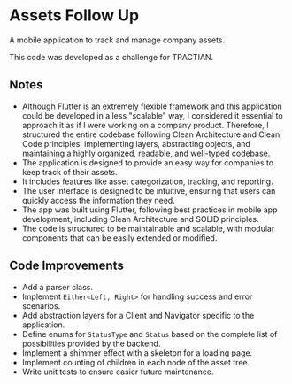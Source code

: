 # Assets Follow Up

A mobile application to track and manage company assets.

This code was developed as a challenge for TRACTIAN.

## Notes

- Although Flutter is an extremely flexible framework and this application could be developed in a less "scalable" way, I considered it essential to approach it as if I were working on a company product. Therefore, I structured the entire codebase following Clean Architecture and Clean Code principles, implementing layers, abstracting objects, and maintaining a highly organized, readable, and well-typed codebase.
- The application is designed to provide an easy way for companies to keep track of their assets.
- It includes features like asset categorization, tracking, and reporting.
- The user interface is designed to be intuitive, ensuring that users can quickly access the information they need.
- The app was built using Flutter, following best practices in mobile app development, including Clean Architecture and SOLID principles.
- The code is structured to be maintainable and scalable, with modular components that can be easily extended or modified.

## Code Improvements

- Add a parser class.
- Implement `Either<Left, Right>` for handling success and error scenarios.
- Add abstraction layers for a Client and Navigator specific to the application.
- Define enums for `StatusType` and `Status` based on the complete list of possibilities provided by the backend.
- Implement a shimmer effect with a skeleton for a loading page.
- Implement counting of children in each node of the asset tree.
- Write unit tests to ensure easier future maintenance.
